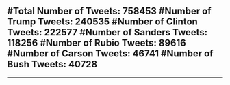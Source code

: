 #Total Number of Tweets: 758453 
#Number of Trump Tweets: 240535
#Number of Clinton Tweets: 222577
#Number of Sanders Tweets: 118256
#Number of Rubio Tweets: 89616
#Number of Carson Tweets: 46741
#Number of Bush Tweets: 40728
---
---
